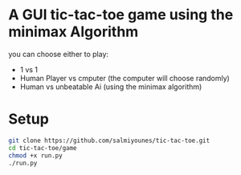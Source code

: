 # A GUI tic-tac-toe game using the minimax Algorithm

you can choose either to play:
+ 1 vs 1
+ Human Player vs cmputer (the computer will choose randomly)
+ Human vs unbeatable Ai (using the minimax algorithm)

# Setup

```bash
git clone https://github.com/salmiyounes/tic-tac-toe.git
cd tic-tac-toe/game
chmod +x run.py
./run.py
```
